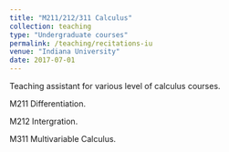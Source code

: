 ```yaml
---
title: "M211/212/311 Calculus"
collection: teaching
type: "Undergraduate courses"
permalink: /teaching/recitations-iu
venue: "Indiana University"
date: 2017-07-01
---
```


Teaching assistant for various level of calculus courses.

M211 Differentiation.

M212 Intergration.

M311 Multivariable Calculus.
